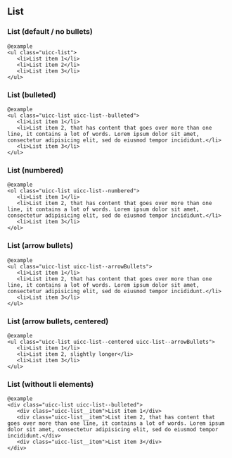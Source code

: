 ## List

### List (default / no bullets)

    @example
    <ul class="uicc-list">
       <li>List item 1</li>
       <li>List item 2</li>
       <li>List item 3</li>
    </ul>

### List (bulleted)
  
    @example
    <ul class="uicc-list uicc-list--bulleted">
       <li>List item 1</li>
       <li>List item 2, that has content that goes over more than one line, it contains a lot of words. Lorem ipsum dolor sit amet, consectetur adipisicing elit, sed do eiusmod tempor incididunt.</li>
       <li>List item 3</li>
    </ul>

### List (numbered)
  
    @example
    <ol class="uicc-list uicc-list--numbered">
       <li>List item 1</li>
       <li>List item 2, that has content that goes over more than one line, it contains a lot of words. Lorem ipsum dolor sit amet, consectetur adipisicing elit, sed do eiusmod tempor incididunt.</li>
       <li>List item 3</li>
    </ol>

### List (arrow bullets)
  
    @example
    <ul class="uicc-list uicc-list--arrowBullets">
       <li>List item 1</li>
       <li>List item 2, that has content that goes over more than one line, it contains a lot of words. Lorem ipsum dolor sit amet, consectetur adipisicing elit, sed do eiusmod tempor incididunt.</li>
       <li>List item 3</li>
    </ul>

### List (arrow bullets, centered)
  
    @example
    <ul class="uicc-list uicc-list--centered uicc-list--arrowBullets">
       <li>List item 1</li>
       <li>List item 2, slightly longer</li>
       <li>List item 3</li>
    </ul>

### List (without li elements)
  
    @example
    <div class="uicc-list uicc-list--bulleted">
       <div class="uicc-list__item">List item 1</div>
       <div class="uicc-list__item">List item 2, that has content that goes over more than one line, it contains a lot of words. Lorem ipsum dolor sit amet, consectetur adipisicing elit, sed do eiusmod tempor incididunt.</div>
       <div class="uicc-list__item">List item 3</div>
    </div>
